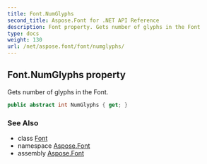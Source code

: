 ```yaml
---
title: Font.NumGlyphs
second_title: Aspose.Font for .NET API Reference
description: Font property. Gets number of glyphs in the Font
type: docs
weight: 130
url: /net/aspose.font/font/numglyphs/
---
```

## Font.NumGlyphs property

Gets number of glyphs in the Font.

```csharp
public abstract int NumGlyphs { get; }
```

### See Also

* class [Font](../)
* namespace [Aspose.Font](../../../aspose.font/)
* assembly [Aspose.Font](../../../)


